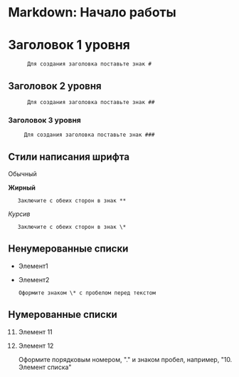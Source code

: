 # Markdown: Начало работы

# Заголовок 1 уровня

          Для создания заголовка поставьте знак #

## Заголовок 2 уровня

          Для создания заголовка поставьте знак ##

### Заголовок 3 уровня

         Для создания заголовка поставьте знак ###

## Стили написания шрифта

Обычный

**Жирный**

       Заключите с обеих сторон в знак **

_Курсив_

       Заключите с обеих сторон в знак \*

## Ненумерованные списки

- Элемент1
- Элемент2

      Оформите знаком \* с пробелом перед текстом

## Нумерованные списки

11. Элемент 11
12. Элемент 12

    Оформите порядковым номером, "." и знаком пробел, например, "10. Элемент списка"
